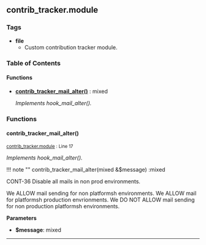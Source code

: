 


## contrib_tracker.module






### Tags

- **file**
  - Custom contribution tracker module.






### Table of Contents











#### Functions
- **[contrib_tracker_mail_alter()](../namespaces/default.md#contrib_tracker_mail_alter)**
           : mixed

  *Implements hook_mail_alter().*







### Functions

#### contrib_tracker_mail_alter()
<small>[contrib_tracker.module](../files/web-modules-custom-contrib-tracker-contrib-tracker.md) : Line 17
</small>

*Implements hook_mail_alter().*


!!! note ""
    contrib_tracker_mail_alter(mixed  &$message) :mixed

CONT-36 Disable all mails in non prod environments.

We ALLOW mail sending for non platformsh environments.
We ALLOW mail for platformsh production envrionments.
We DO NOT ALLOW mail sending for non production platformsh environments.

**Parameters**

- **$message**: mixed
    





---

